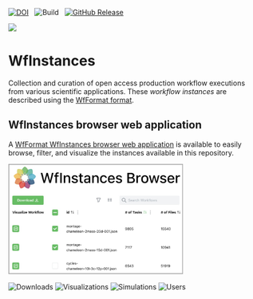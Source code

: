 [![DOI](https://zenodo.org/badge/DOI/10.5281/zenodo.12510982.svg)](https://doi.org/10.5281/zenodo.12510982)&nbsp;&nbsp;
![Build](https://github.com/wfcommons/WfInstances/workflows/Build/badge.svg)&nbsp;&nbsp;
[![GitHub Release](https://img.shields.io/github/release/wfcommons/wfinstances/all.svg)](https://github.com/wfcommons/wfinstances/releases)

<a href="https://wfcommons.org" target="_blank"><img src="https://wfcommons.org/images/wfcommons-horizontal.png" width="350" /></a>

# WfInstances
Collection and curation of open access production workflow executions from various scientific applications. These <i>workflow instances</i> are described using the [WfFormat format](https://github.com/wfcommons/WfFormat).


## WfInstances browser web application

A [WfFormat WfInstances browser web application](https://wfinstances.ics.hawaii.edu) is available to easily browse, filter, and visualize the instances available in this repository.

<a href="https://wfinstances.ics.hawaii.edu" target="_blank"><img src="./wfinstances-browser-screenshot.jpeg" width=350 /></a>

![Downloads](https://img.shields.io/badge/downloads-182-blue.svg)
![Visualizations](https://img.shields.io/badge/visualizations-553-orange.svg)
![Simulations](https://img.shields.io/badge/simulations-99-success.svg)
![Users](https://img.shields.io/badge/users-90-lightgrey.svg)



